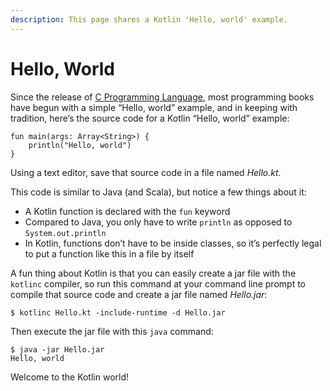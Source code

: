 ```yaml
---
description: This page shares a Kotlin 'Hello, world' example.
---
```



# Hello, World

Since the release of [C Programming Language](http://amzn.to/2xRas2r), most programming books have begun with a simple “Hello, world” example, and in keeping with tradition, here’s the source code for a Kotlin “Hello, world” example:

````
fun main(args: Array<String>) {
    println("Hello, world")
}
````

Using a text editor, save that source code in a file named *Hello.kt*.

This code is similar to Java (and Scala), but notice a few things about it:

- A Kotlin function is declared with the `fun` keyword
- Compared to Java, you only have to write `println` as opposed to `System.out.println`
- In Kotlin, functions don’t have to be inside classes, so it’s perfectly legal to put a function like this in a file by itself

A fun thing about Kotlin is that you can easily create a jar file with the `kotlinc` compiler, so run this command at your command line prompt to compile that source code and create a jar file named *Hello.jar*:

````
$ kotlinc Hello.kt -include-runtime -d Hello.jar
````

Then execute the jar file with this `java` command:

````
$ java -jar Hello.jar
Hello, world
````

Welcome to the Kotlin world!













